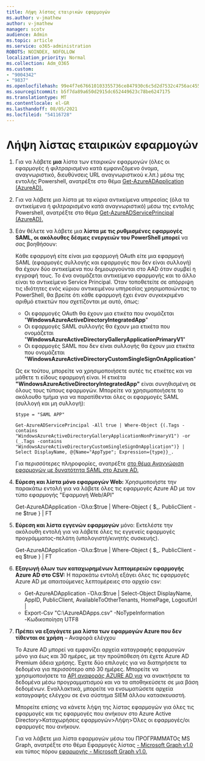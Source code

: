 ```yaml
---
title: Λήψη λίστας εταιρικών εφαρμογών
ms.author: v-jmathew
author: v-jmathew
manager: scotv
audience: Admin
ms.topic: article
ms.service: o365-administration
ROBOTS: NOINDEX, NOFOLLOW
localization_priority: Normal
ms.collection: Adm_O365
ms.custom:
- "9004342"
- "9837"
ms.openlocfilehash: 99e4f7e676610103355736ce847930c6c5d2d7532c4756ac4551a8d9b3020176
ms.sourcegitcommit: b5f7da89a650d2915dc652449623c78be6247175
ms.translationtype: MT
ms.contentlocale: el-GR
ms.lasthandoff: 08/05/2021
ms.locfileid: "54116728"
---
```

# <a name="get-a-list-of-enterprise-applications"></a>Λήψη λίστας εταιρικών εφαρμογών

1. Για να λάβετε **μια** λίστα των εταιρικών εφαρμογών (όλες οι εφαρμογές ή φιλτραρισμένο κατά εμφανιζόμενο όνομα, αναγνωριστικό, διευθύνσεις URL αναγνωριστικού κ.λπ.) μέσω της εντολής Powershell, ανατρέξτε στο θέμα [Get-AzureADApplication (AzureAD).](https://docs.microsoft.com/powershell/module/azuread/get-azureadapplication)
2. Για να λάβετε μια λίστα με τα κύρια αντικείμενα υπηρεσίας (όλα τα αντικείμενα ή φιλτραρισμένο κατά αναγνωριστικό) μέσω της εντολής Powershell, ανατρέξτε στο θέμα [Get-AzureADServicePrincipal (AzureAD).](https://docs.microsoft.com/powershell/module/azuread/get-azureadserviceprincipal)
3. Εάν θέλετε να λάβετε μια **λίστα με τις ρυθμισμένες εφαρμογές SAML, οι ακόλουθες δέσμες ενεργειών του PowerShell μπορεί** να σας βοηθήσουν:

    Κάθε εφαρμογή είτε είναι μια εφαρμογή OAuth είτε μια εφαρμογή SAML (εφαρμογές συλλογής και εφαρμογές που δεν είναι συλλογή) θα έχουν δύο αντικείμενα που δημιουργούνται στο AAD όταν συμβεί η εγγραφή τους. Το ένα ονομάζεται αντικείμενο εφαρμογής και το άλλο είναι το αντικείμενο Service Principal. Όταν τοποθετείτε σε απόρριψη τις ιδιότητες ενός κύριου αντικειμένου υπηρεσίας χρησιμοποιώντας το PowerShell, θα βρείτε ότι κάθε εφαρμογή έχει έναν συγκεκριμένο αριθμό ετικετών που σχετίζονται με αυτό, όπως:

    - Οι εφαρμογές OAuth θα έχουν μια ετικέτα που ονομάζεται "**WindowsAzureActiveDirectoryIntegratedApp**"
    - Οι εφαρμογές SAML συλλογής θα έχουν μια ετικέτα που ονομάζεται "**WindowsAzureActiveDirectoryGalleryApplicationPrimaryV1**"
    - Οι εφαρμογές SAML που δεν είναι συλλογής θα έχουν μια ετικέτα που ονομάζεται "**WindowsAzureActiveDirectoryCustomSingleSignOnApplication**"

    Ως εκ τούτου, μπορείτε να χρησιμοποιήσετε αυτές τις ετικέτες και να μάθετε τι είδους εφαρμογή είναι. Η ετικέτα **"WindowsAzureActiveDirectoryIntegratedApp"** είναι συνηθισμένη σε όλους τους τύπους εφαρμογών. Μπορείτε να χρησιμοποιήσετε το ακόλουθο τμήμα για να παρατίθενται όλες οι εφαρμογές SAML (συλλογή και μη συλλογή):

    `$type = "SAML APP"`

    `Get-AzureADServicePrincipal -All true | Where-Object {(.Tags -contains "WindowsAzureActiveDirectoryGalleryApplicationNonPrimaryV1") -or (_.Tags -contains "WindowsAzureActiveDirectoryCustomSingleSignOnApplication")} | Select DisplayName, @{Name="AppType"; Expression={type}}_.`

    Για περισσότερες πληροφορίες, ανατρέξτε [στο θέμα Αναγνώριση εφαρμογών με δυνατότητα SAML στο Azure AD.](https://docs.microsoft.com/answers/questions/24259/identify-saml-enabled-apps-in-azure-ad.html)

4. **Εύρεση και λίστα μόνο εφαρμογών Web:** Χρησιμοποιήστε την παρακάτω εντολή για να λάβετε όλες τις εφαρμογές Azure AD με τον τύπο εφαρμογής "Εφαρμογή Web/API"

    Get-AzureADApplication -Όλα:$true | Where-Object { $_. PublicClient -ne $true } | FT
5. **Εύρεση και λίστα εγγενών εφαρμογών** μόνο: Εκτελέστε την ακόλουθη εντολή για να λάβετε όλες τις εγγενείς εφαρμογές προγράμματος-πελάτη (υπολογιστή/κινητής συσκευής).

    Get-AzureADApplication -Όλα:$true | Where-Object { $_. PublicClient -eq $true } | FT
6. **Εξαγωγή όλων των καταχωρημένων λεπτομερειών εφαρμογής Azure AD στο CSV:** Η παρακάτω εντολή εξάγει όλες τις εφαρμογές Azure AD με απαιτούμενες λεπτομέρειες στο αρχείο csv:

    - Get-AzureADApplication -Όλα:$true | Select-Object DisplayName, AppID, PublicClient, AvailableToOtherTenants, HomePage, LogoutUrl |
    - Export-Csv "C:\AzureADApps.csv" -NoTypeInformation -Κωδικοποίηση UTF8

7. **Πρέπει να εξαγάγετε μια λίστα των εφαρμογών Azure που δεν τίθενται σε χρήση** – Αναφορά ελέγχου

    Το Azure AD μπορεί να εμφανίζει αρχεία καταγραφής εφαρμογών μόνο για έως και 30 ημέρες, με την προϋπόθεση ότι έχετε Azure AD Premium άδεια χρήσης.
    Έχετε δύο επιλογές για να διατηρήσετε τα δεδομένα για περισσότερο από 30 ημέρες. Μπορείτε να χρησιμοποιήσετε τα [API αναφοράς AZURE AD για](https://docs.microsoft.com/azure/active-directory/reports-monitoring/concept-reporting-api) να ανακτήσετε τα δεδομένα μέσω προγραμματισμού και να τα αποθηκεύσετε σε μια βάση δεδομένων. Εναλλακτικά, μπορείτε να ενσωματώσετε αρχεία καταγραφής ελέγχου σε ένα σύστημα SIEM άλλου κατασκευαστή.

    Μπορείτε επίσης να κάνετε λήψη της λίστας εφαρμογών για όλες τις εφαρμογές και τις εφαρμογές που ανήκουν στο Azure Active Directory>Καταχωρήσεις εφαρμογών>Λήψη>Όλες οι εφαρμογές/οι εφαρμογές που ανήκουν.

    Για να λάβετε μια λίστα εφαρμογών μέσω του ΠΡΟΓΡΆΜΜΑΤΟς MS Graph, ανατρέξτε στο θέμα Εφαρμογές λίστας [- Microsoft Graph v1.0](https://docs.microsoft.com/graph/api/application-list) και τύπος πόρου [εφαρμογής - Microsoft Graph v1.0.](https://docs.microsoft.com/graph/api/resources/application)

